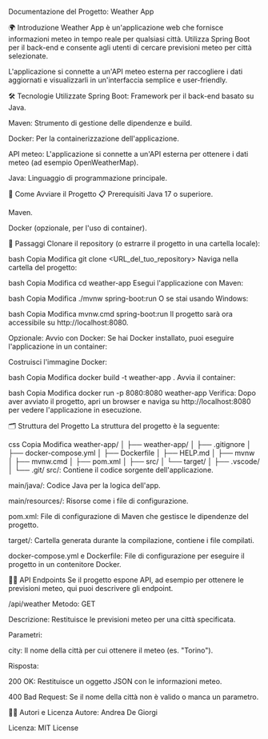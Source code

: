 Documentazione del Progetto: Weather App


🌍 Introduzione
Weather App è un'applicazione web che fornisce informazioni meteo in tempo reale per qualsiasi città. Utilizza Spring Boot per il back-end e consente agli utenti di cercare previsioni meteo per città selezionate.

L'applicazione si connette a un'API meteo esterna per raccogliere i dati aggiornati e visualizzarli in un'interfaccia semplice e user-friendly.

🛠️ Tecnologie Utilizzate
Spring Boot: Framework per il back-end basato su Java.

Maven: Strumento di gestione delle dipendenze e build.

Docker: Per la containerizzazione dell'applicazione.

API meteo: L'applicazione si connette a un'API esterna per ottenere i dati meteo (ad esempio OpenWeatherMap).

Java: Linguaggio di programmazione principale.

🚀 Come Avviare il Progetto
📋 Prerequisiti
Java 17 o superiore.

Maven.

Docker (opzionale, per l'uso di container).

📝 Passaggi
Clonare il repository (o estrarre il progetto in una cartella locale):

bash
Copia
Modifica
git clone <URL_del_tuo_repository>
Naviga nella cartella del progetto:

bash
Copia
Modifica
cd weather-app
Esegui l'applicazione con Maven:

bash
Copia
Modifica
./mvnw spring-boot:run
O se stai usando Windows:

bash
Copia
Modifica
mvnw.cmd spring-boot:run
Il progetto sarà ora accessibile su http://localhost:8080.

Opzionale: Avvio con Docker:
Se hai Docker installato, puoi eseguire l'applicazione in un container:

Costruisci l'immagine Docker:

bash
Copia
Modifica
docker build -t weather-app .
Avvia il container:

bash
Copia
Modifica
docker run -p 8080:8080 weather-app
Verifica:
Dopo aver avviato il progetto, apri un browser e naviga su http://localhost:8080 per vedere l'applicazione in esecuzione.

🗂️ Struttura del Progetto
La struttura del progetto è la seguente:

css
Copia
Modifica
weather-app/
│
├── weather-app/
│   ├── .gitignore
│   ├── docker-compose.yml
│   ├── Dockerfile
│   ├── HELP.md
│   ├── mvnw
│   ├── mvnw.cmd
│   ├── pom.xml
│   ├── src/
│   └── target/
│
├── .vscode/
│
└── .git/
src/: Contiene il codice sorgente dell'applicazione.

main/java/: Codice Java per la logica dell'app.

main/resources/: Risorse come i file di configurazione.

pom.xml: File di configurazione di Maven che gestisce le dipendenze del progetto.

target/: Cartella generata durante la compilazione, contiene i file compilati.

docker-compose.yml e Dockerfile: File di configurazione per eseguire il progetto in un contenitore Docker.

🧑‍💻 API Endpoints
Se il progetto espone API, ad esempio per ottenere le previsioni meteo, qui puoi descrivere gli endpoint.

/api/weather
Metodo: GET

Descrizione: Restituisce le previsioni meteo per una città specificata.

Parametri:

city: Il nome della città per cui ottenere il meteo (es. "Torino").

Risposta:

200 OK: Restituisce un oggetto JSON con le informazioni meteo.

400 Bad Request: Se il nome della città non è valido o manca un parametro.

👨‍💻 Autori e Licenza
Autore: Andrea De Giorgi

Licenza: MIT License
